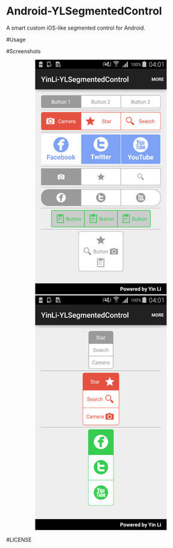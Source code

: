 # Android-YLSegmentedControl
A smart custom iOS-like segmented control for Android. 

#Usage

#Screenshots
<br/>
<p align="center">
<img src="./Screenshots/horizontal_samples.png" width="350" />
<img src="./Screenshots/vertical_samples.png" width="350" />
</p>

#LICENSE
